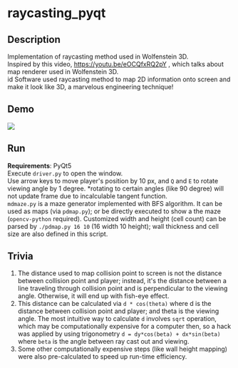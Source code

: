 
# raycasting_pyqt

## Description
Implementation of raycasting method used in Wolfenstein 3D.   
Inspired by this video, https://youtu.be/eOCQfxRQ2pY  , which talks about map renderer used in Wolfenstein 3D.  
id Software used raycasting method to map 2D information onto screen and make it look like 3D, a marvelous engineering technique!  
## Demo
 ![](gif/400x600.gif)
## Run
**Requirements**: PyQt5  
Execute ```driver.py``` to open the window.  
Use arrow keys to move player's position by 10 px, and ```Q``` and ```E``` to rotate viewing angle by 1 degree. *rotating to certain angles (like 90 degree) will not update frame due to incalculable tangent function.  
```mdmaze.py``` is a maze generator implemented with BFS algorithm. It can be used as maps (via ```pdmap.py```); or be directly executed to show a the maze (```opencv-python``` required). Customized width and height (cell count) can be parsed by ```./pdmap.py 16 10``` (16 width 10 height); wall thickness and cell size are also defined in this script.   
## Trivia 
1. The distance used to map collision point to screen is not the distance between collision point and player; instead, it's the distance between a line traveling through collision point and is perpendicular to the viewing angle. Otherwise, it will end up with fish-eye effect.  
2. This distance can be calculated via ```d * cos(theta)``` where d is the distance between collision point and player; and theta is the viewing angle. The most intuitive way to calculate ```d``` involves ```sqrt``` operation, which may be computationally expensive for a computer then, so a hack was applied by using trigonometry ```d = dy*cos(beta) + dx*sin(beta)``` where ```beta``` is the angle between ray cast out and viewing.
3. Some other computationally expensive steps (like wall height mapping) were also pre-calculated to speed up run-time efficiency.
